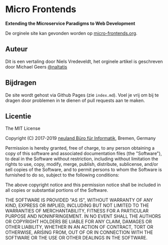 # Micro Frontends
**Extending the Microservice Paradigms to Web Development**

De orginele site kan gevonden worden op [micro-frontends.org](https://micro-frontends.org/).

## Auteur

Dit is een vertaling door Niels Vredeveldt, het orginele artikel is geschreven door Michael Geers [@naltatis](https://twitter.com/naltatis)

## Bijdragen

De site wordt gehost via Github Pages (zie `index.md`).
Voel je vrij om bij te dragen door problemen in te dienen of pull requests aan te maken.

## Licentie

The MIT License

Copyright (C) 2017-2019 [neuland Büro für Informatik](http://www.neuland-bfi.de/), Bremen, Germany

Permission is hereby granted, free of charge, to any person obtaining a copy of this software and associated documentation files (the "Software"), to deal in the Software without restriction, including without limitation the rights to use, copy, modify, merge, publish, distribute, sublicense, and/or sell copies of the Software, and to permit persons to whom the Software is furnished to do so, subject to the following conditions:

The above copyright notice and this permission notice shall be included in all copies or substantial portions of the Software.

THE SOFTWARE IS PROVIDED "AS IS", WITHOUT WARRANTY OF ANY KIND, EXPRESS OR IMPLIED, INCLUDING BUT NOT LIMITED TO THE WARRANTIES OF MERCHANTABILITY, FITNESS FOR A PARTICULAR PURPOSE AND NONINFRINGEMENT. IN NO EVENT SHALL THE AUTHORS OR COPYRIGHT HOLDERS BE LIABLE FOR ANY CLAIM, DAMAGES OR OTHER LIABILITY, WHETHER IN AN ACTION OF CONTRACT, TORT OR OTHERWISE, ARISING FROM, OUT OF OR IN CONNECTION WITH THE SOFTWARE OR THE USE OR OTHER DEALINGS IN THE SOFTWARE.
